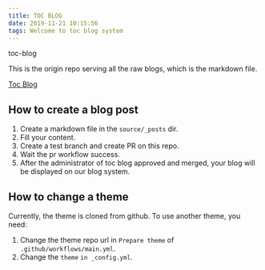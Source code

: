 ```yaml
---
title: TOC BLOG
date: 2019-11-21 10:15:56
tags: Welcome to toc blog system
---
```

toc-blog

This is the origin repo serving all the raw blogs, which is the markdown file.

[Toc Blog](https://blog.toc-platform.com/)

## How to create a blog post

1. Create a markdown file in the `source/_posts` dir.
1. Fill your content.
1. Create a test branch and create PR on this repo.
1. Wait the pr workflow success.
1. After the administrator of toc blog approved and merged, your blog will be displayed on our blog system.

## How to change a theme

Currently, the theme is cloned from github. To use another theme, you need:

1. Change the theme repo url in `Prepare theme` of `.github/workflows/main.yml`.
1. Change the `theme` `in _config.yml`.
